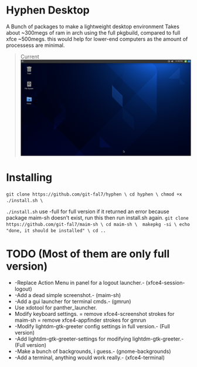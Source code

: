 # Hyphen Desktop
A Bunch of packages to make a lightweight desktop environment
Takes about ~300megs of ram in arch using the full pkgbuild, compared to full xfce ~500megs.
this would help for lower-end computers as the amount of processess are minimal.

> Current
![Screenshot](ss.png?raw=true)


# Installing
``git clone https://github.com/git-fal7/hyphen \
cd hyphen \
chmod +x ./install.sh \``

``./install.sh``
use -full for full version
if it returned an error because package maim-sh doesn't exist, run this then run install.sh again.
``git clone https://github.com/git-fal7/maim-sh \
cd maim-sh \ 
makepkg -si \
echo "done, it should be installed" \
cd ..``


# TODO (Most of them are only full version)
- -Replace Action Menu in panel for a logout launcher.- (xfce4-session-logout)
- -Add a dead simple screenshot.- (maim-sh)
- -Add a gui launcher for terminal cmds.- (gmrun)
- Use xdotool for panther_launcher.
- Modify keyboard settings.
  = remove xfce4-screenshot strokes for maim-sh
  = remove xfce4-appfinder strokes for gmrun
- -Modify lightdm-gtk-greeter config settings in full version.- (Full version)
- -Add lightdm-gtk-greeter-settings for modifying lightdm-gtk-greeter.- (Full version)
- -Make a bunch of backgrounds, i guess.- (gnome-backgrounds)
- -Add a terminal, anything would work really.- (xfce4-terminal)
